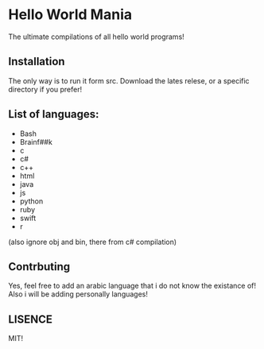 # Hello World Mania
The ultimate compilations of all hello world programs!

## Installation
The only way is to run it form src.
Download the lates relese, or a specific directory if you prefer!

## List of languages:

- Bash
- Brainf##k
- c
- c#
- c++
- html
- java
- js
- python
- ruby
- swift
- r

(also ignore obj and bin, there from c# compilation)
## Contrbuting
Yes, feel free to add an arabic language that i do not know the existance of! Also i will be adding personally languages!

## LISENCE
MIT!
